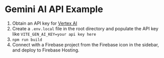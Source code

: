 # Gemini AI API Example

1. Obtain an API key for [Vertex AI](https://cloud.google.com/vertex-ai/docs/generative-ai/start/quickstarts/api-quickstart)
1. Create a `.env.local` file in the root directory and populate the API key like `VITE_GEN_AI_KEY=your api key here`
1. `npm run build`
1. Connect with a Firebase project from the Firebase icon in the sidebar, and deploy to Firebase Hosting.